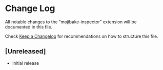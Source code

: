 # Change Log

All notable changes to the "mojibake-inspector" extension will be documented in this file.

Check [Keep a Changelog](http://keepachangelog.com/) for recommendations on how to structure this file.

## [Unreleased]

- Initial release